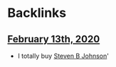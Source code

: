 
# Backlinks
## [February 13th, 2020](<February 13th, 2020.md>)
- I totally buy [Steven B Johnson](<Steven B Johnson.md>)'

